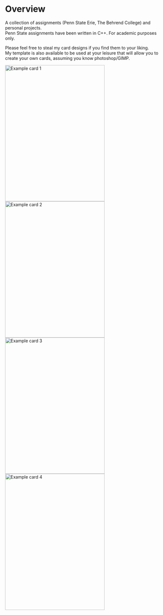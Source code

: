 # Overview

A collection of assignments (Penn State Erie, The Behrend College) and personal projects.  
Penn State assignments have been written in C++. For academic purposes only.  

Please feel free to steal my card designs if you find them to your liking.  
My template is also available to be used at your leisure that will allow you to create your own cards, assuming you know photoshop/GIMP.  

<img src="https://github.com/Puzz1ebox/Project-Vault/blob/main/Projects/Tabletop%20RPG%20Card%20Creation/Completed%20Creations/Shadow%20Blade.png" width="324" height="444" alt="Example card 1"> <img src="https://github.com/Puzz1ebox/Project-Vault/blob/main/Projects/Tabletop%20RPG%20Card%20Creation/Completed%20Creations/Shield.png" width="324" height="444" alt="Example card 2"> <img src="https://github.com/Puzz1ebox/Project-Vault/blob/main/Projects/Tabletop%20RPG%20Card%20Creation/Completed%20Creations/Wall%20of%20Light.png" width="324" height="444" alt="Example card 3"> <img src="https://github.com/Puzz1ebox/Project-Vault/blob/main/Projects/Tabletop%20RPG%20Card%20Creation/Completed%20Creations/Watery%20Sphere.png" width="324" height="444" alt="Example card 4">


